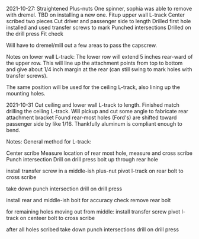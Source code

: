 2021-10-27:
Straightened Plus-nuts
One spinner, sophia was able to remove with dremel.  TBD on installing a new one.
Fitup upper wall L-track
Center scribed two pieces
Cut driver and passenger side to length
Drilled first hole
installed and used transfer screws to mark
Punched intersections
Drilled on the drill press
Fit check


Will have to dremel/mill out a few areas to pass the capscrew.

Notes on lower wall L-track:
The lower row will extend 5 inches rear-ward of the upper row.  This will line up the attachment points from top to bottom and give about 1/4 inch margin at the rear (can still swing to mark holes with transfer screws).

The same position will be used for the ceiling L-track, also lining up the mounting holes.

2021-10-31
Cut ceiling and lower wall L-track to length.
Finished match drilling the ceiling L-track.
Will pickup and cut some angle to fabricate rear attachment bracket
Found rear-most holes (Ford's) are shifted toward passenger side by like 1/16.  Thankfully aluminum is compliant enough to bend.

Notes:
General method for L-track:

Center scribe
Measure location of rear most hole, measure and cross scribe
Punch intersection
Drill on drill press
bolt up through rear hole

install transfer screw in a middle-ish plus-nut
pivot l-track on rear bolt to cross scribe

take down 
punch intersection
drill on drill press

install rear and middle-ish bolt for accuracy check
remove rear bolt

for remaining holes moving out from middle:
install transfer screw
pivot l-track on centeer bolt to cross scribe

after all holes scribed
take down
punch intersections
drill on drill press

